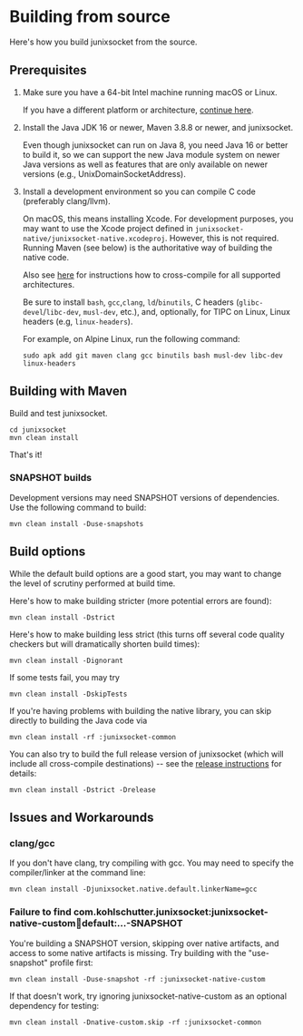 # Building from source

Here's how you build junixsocket from the source.

## Prerequisites
 
 1. Make sure you have a 64-bit Intel machine running macOS or Linux.
 
    If you have a different platform or architecture, [continue here](customarch.html).
 
 2. Install the Java JDK 16 or newer, Maven 3.8.8 or newer, and junixsocket.
 
    Even though junixsocket can run on Java 8, you need Java 16 or better to build it, so we can
    support the new Java module system on newer Java versions as well as features that are only
    available on newer versions (e.g., UnixDomainSocketAddress).
 
 3. Install a development environment so you can compile C code (preferably clang/llvm).
 
    On macOS, this means installing Xcode.
    For development purposes, you may want to use the Xcode project defined in `junixsocket-native/junixsocket-native.xcodeproj`.
    However, this is not required. Running Maven (see below) is the authoritative way of building the native code.

    Also see [here](crosscomp.html) for instructions how to cross-compile for all supported architectures.

    Be sure to install `bash`, `gcc`,`clang`, `ld`/`binutils`, C headers (`glibc-devel`/`libc-dev`, `musl-dev`, etc.), and, optionally, for TIPC on Linux, Linux headers (e.g, `linux-headers`).

    For example, on Alpine Linux, run the following command:

		sudo apk add git maven clang gcc binutils bash musl-dev libc-dev linux-headers

## Building with Maven

Build and test junixsocket.

    cd junixsocket
    mvn clean install

That's it!

### SNAPSHOT builds

Development versions may need SNAPSHOT versions of dependencies. Use the following command to build:

    mvn clean install -Duse-snapshots

## Build options

While the default build options are a good start, you may want to change the level of scrutiny performed at build time.

Here's how to make building stricter (more potential errors are found):

    mvn clean install -Dstrict

Here's how to make building less strict (this turns off several code quality checkers but will dramatically shorten build times):

    mvn clean install -Dignorant

If some tests fail, you may try

    mvn clean install -DskipTests

If you're having problems with building the native library, you can skip directly to building the Java code via

    mvn clean install -rf :junixsocket-common

You can also try to build the full release version of junixsocket (which will include all cross-compile destinations) -- see the [release instructions](release.html) for details:

    mvn clean install -Dstrict -Drelease

## Issues and Workarounds

### clang/gcc

If you don't have clang, try compiling with gcc. You may need to specify the compiler/linker at the command line:

    mvn clean install -Djunixsocket.native.default.linkerName=gcc

### Failure to find com.kohlschutter.junixsocket:junixsocket-native-custom:jar:default:...-SNAPSHOT

You're building a SNAPSHOT version, skipping over native artifacts, and access to some native
artifacts is missing. Try building with the "use-snapshot" profile first:

    mvn clean install -Duse-snapshot -rf :junixsocket-native-custom

If that doesn't work, try ignoring junixsocket-native-custom as an optional dependency for testing:

    mvn clean install -Dnative-custom.skip -rf :junixsocket-common
